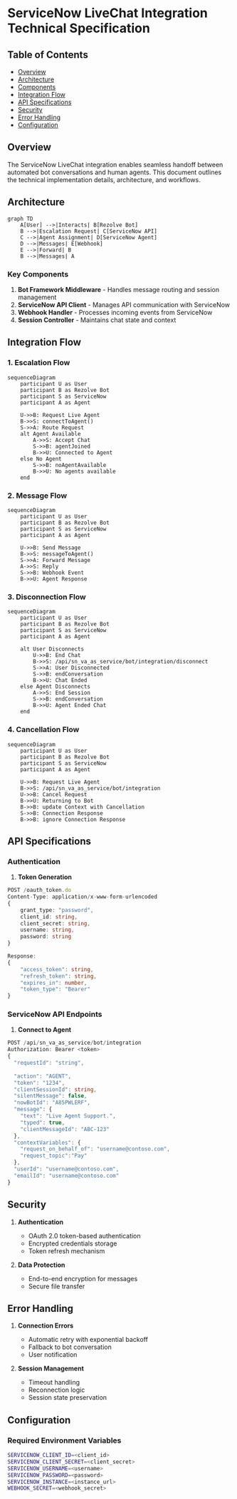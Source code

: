 # ServiceNow LiveChat Integration Technical Specification

## Table of Contents
- [Overview](#overview)
- [Architecture](#architecture)
- [Components](#components)
- [Integration Flow](#integration-flow)
- [API Specifications](#api-specifications)
- [Security](#security)
- [Error Handling](#error-handling)
- [Configuration](#configuration)

## Overview

The ServiceNow LiveChat integration enables seamless handoff between automated bot conversations and human agents. This document outlines the technical implementation details, architecture, and workflows.

## Architecture

```mermaid
graph TD
    A[User] -->|Interacts| B[Rezolve Bot]
    B -->|Escalation Request| C[ServiceNow API]
    C -->|Agent Assignment| D[ServiceNow Agent]
    D -->|Messages| E[Webhook]
    E -->|Forward| B
    B -->|Messages| A
```

### Key Components
1. **Bot Framework Middleware** - Handles message routing and session management
2. **ServiceNow API Client** - Manages API communication with ServiceNow
3. **Webhook Handler** - Processes incoming events from ServiceNow
4. **Session Controller** - Maintains chat state and context

## Integration Flow

### 1. Escalation Flow

```mermaid
sequenceDiagram
    participant U as User
    participant B as Rezolve Bot
    participant S as ServiceNow
    participant A as Agent

    U->>B: Request Live Agent
    B->>S: connectToAgent()
    S->>A: Route Request
    alt Agent Available
        A->>S: Accept Chat
        S->>B: agentJoined
        B->>U: Connected to Agent
    else No Agent
        S->>B: noAgentAvailable
        B->>U: No agents available
    end
```

### 2. Message Flow

```mermaid
sequenceDiagram
    participant U as User
    participant B as Rezolve Bot
    participant S as ServiceNow
    participant A as Agent

    U->>B: Send Message
    B->>S: messageToAgent()
    S->>A: Forward Message
    A->>S: Reply
    S->>B: Webhook Event
    B->>U: Agent Response
```

### 3. Disconnection Flow

```mermaid
sequenceDiagram
    participant U as User
    participant B as Rezolve Bot
    participant S as ServiceNow
    participant A as Agent

    alt User Disconnects
        U->>B: End Chat
        B->>S: /api/sn_va_as_service/bot/integration/disconnect
        S->>A: User Disconnected
        S->>B: endConversation
        B->>U: Chat Ended
    else Agent Disconnects
        A->>S: End Session
        S->>B: endConversation
        B->>U: Agent Ended Chat
    end
```

### 4. Cancellation Flow

```mermaid
sequenceDiagram
    participant U as User
    participant B as Rezolve Bot
    participant S as ServiceNow
    participant A as Agent

    U->>B: Request Live Agent
    B->>S: /api/sn_va_as_service/bot/integration
    U->>B: Cancel Request
    B->>U: Returning to Bot
    B->>B: update Context with Cancellation
    S->>B: Connection Response
    B->>B: ignore Connection Response
```

## API Specifications

### Authentication

1. **Token Generation**
```typescript
POST /oauth_token.do
Content-Type: application/x-www-form-urlencoded
{
    grant_type: "password",
    client_id: string,
    client_secret: string,
    username: string,
    password: string
}

Response:
{
    "access_token": string,
    "refresh_token": string,
    "expires_in": number,
    "token_type": "Bearer"
}
```

### ServiceNow API Endpoints

1. **Connect to Agent**
```typescript
POST /api/sn_va_as_service/bot/integration
Authorization: Bearer <token>
{
  "requestId": "string",
  
  "action": "AGENT",
  "token": "1234",
  "clientSessionId": string,
  "silentMessage": false,
  "nowBotId": "A85PWLERF",
  "message": {
    "text": "Live Agent Support.",
    "typed": true,
    "clientMessageId": "ABC-123"
  },
  "contextVariables": {
    "request_on_behalf_of": "username@contoso.com",
    "request_topic":"Pay"
  },
  "userId": "username@contoso.com",
  "emailId": "username@contoso.com"
}

```



## Security

1. **Authentication**
   - OAuth 2.0 token-based authentication
   - Encrypted credentials storage
   - Token refresh mechanism

2. **Data Protection**
   - End-to-end encryption for messages
   - Secure file transfer

## Error Handling

1. **Connection Errors**
   - Automatic retry with exponential backoff
   - Fallback to bot conversation
   - User notification

2. **Session Management**
   - Timeout handling
   - Reconnection logic
   - Session state preservation

## Configuration

### Required Environment Variables
```bash
SERVICENOW_CLIENT_ID=<client_id>
SERVICENOW_CLIENT_SECRET=<client_secret>
SERVICENOW_USERNAME=<username>
SERVICENOW_PASSWORD=<password>
SERVICENOW_INSTANCE=<instance_url>
WEBHOOK_SECRET=<webhook_secret>
```


